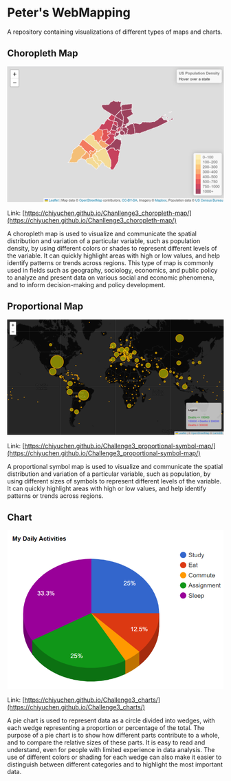# Peter's WebMapping

A repository containing visualizations of different types of maps and charts.

## Choropleth Map

![Choropleth Map](https://github.com/CHIYUCHEN/CHIYUCHEN.github.io/blob/main/ChoroplethMap.png)

Link: [https://chiyuchen.github.io/Chanllenge3_choropleth-map/](https://chiyuchen.github.io/Chanllenge3_choropleth-map/)

A choropleth map is used to visualize and communicate the spatial distribution and variation of a particular variable, such as population density, by using different colors or shades to represent different levels of the variable. It can quickly highlight areas with high or low values, and help identify patterns or trends across regions. This type of map is commonly used in fields such as geography, sociology, economics, and public policy to analyze and present data on various social and economic phenomena, and to inform decision-making and policy development.

## Proportional Map

![Proportional Map](https://github.com/CHIYUCHEN/CHIYUCHEN.github.io/blob/main/ProportionalMap.png)

Link: [https://chiyuchen.github.io/Challenge3_proportional-symbol-map/](https://chiyuchen.github.io/Challenge3_proportional-symbol-map/)

A proportional symbol map is used to visualize and communicate the spatial distribution and variation of a particular variable, such as population, by using different sizes of symbols to represent different levels of the variable. It can quickly highlight areas with high or low values, and help identify patterns or trends across regions.

## Chart

![Chart](https://github.com/CHIYUCHEN/CHIYUCHEN.github.io/blob/main/Chart.png)

Link: [https://chiyuchen.github.io/Challenge3_charts/](https://chiyuchen.github.io/Challenge3_charts/)

A pie chart is used to represent data as a circle divided into wedges, with each wedge representing a proportion or percentage of the total. The purpose of a pie chart is to show how different parts contribute to a whole, and to compare the relative sizes of these parts. It is easy to read and understand, even for people with limited experience in data analysis. The use of different colors or shading for each wedge can also make it easier to distinguish between different categories and to highlight the most important data.
